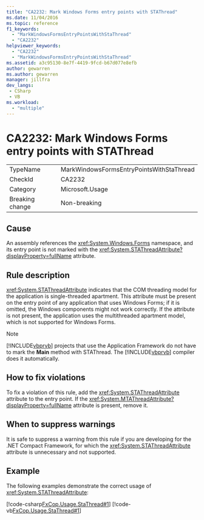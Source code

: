```yaml
---
title: "CA2232: Mark Windows Forms entry points with STAThread"
ms.date: 11/04/2016
ms.topic: reference
f1_keywords:
  - "MarkWindowsFormsEntryPointsWithStaThread"
  - "CA2232"
helpviewer_keywords:
  - "CA2232"
  - "MarkWindowsFormsEntryPointsWithStaThread"
ms.assetid: a3c95130-8e7f-4419-9fcd-b67d077e8efb
author: gewarren
ms.author: gewarren
manager: jillfra
dev_langs:
 - CSharp
 - VB
ms.workload:
  - "multiple"
---
```

# CA2232: Mark Windows Forms entry points with STAThread

|||
|-|-|
|TypeName|MarkWindowsFormsEntryPointsWithStaThread|
|CheckId|CA2232|
|Category|Microsoft.Usage|
|Breaking change|Non-breaking|

## Cause
An assembly references the <xref:System.Windows.Forms> namespace, and its entry point is not marked with the <xref:System.STAThreadAttribute?displayProperty=fullName> attribute.

## Rule description
 <xref:System.STAThreadAttribute> indicates that the COM threading model for the application is single-threaded apartment. This attribute must be present on the entry point of any application that uses Windows Forms; if it is omitted, the Windows components might not work correctly. If the attribute is not present, the application uses the multithreaded apartment model, which is not supported for Windows Forms.

> [!NOTE]
> [!INCLUDE[vbprvb](../code-quality/includes/vbprvb_md.md)] projects that use the Application Framework do not have to mark the **Main** method with STAThread. The [!INCLUDE[vbprvb](../code-quality/includes/vbprvb_md.md)] compiler does it automatically.

## How to fix violations
To fix a violation of this rule, add the <xref:System.STAThreadAttribute> attribute to the entry point. If the <xref:System.MTAThreadAttribute?displayProperty=fullName> attribute is present, remove it.

## When to suppress warnings
It is safe to suppress a warning from this rule if you are developing for the .NET Compact Framework, for which the <xref:System.STAThreadAttribute> attribute is unnecessary and not supported.

## Example
The following examples demonstrate the correct usage of <xref:System.STAThreadAttribute>:

[!code-csharp[FxCop.Usage.StaThread#1](../code-quality/codesnippet/CSharp/ca2232-mark-windows-forms-entry-points-with-stathread_1.cs)]
[!code-vb[FxCop.Usage.StaThread#1](../code-quality/codesnippet/VisualBasic/ca2232-mark-windows-forms-entry-points-with-stathread_1.vb)]
